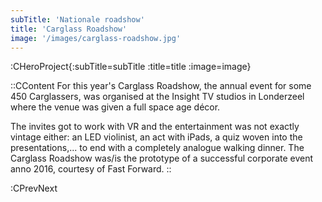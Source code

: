 ```yaml
---
subTitle: 'Nationale roadshow'
title: 'Carglass Roadshow'
image: '/images/carglass-roadshow.jpg'
---
```


:CHeroProject{:subTitle=subTitle :title=title :image=image}

::CContent
For this year's Carglass Roadshow, the annual event for some 450 Carglassers, was organised at the Insight TV studios in Londerzeel where the venue was given a full space age décor.

The invites got to work with VR and the entertainment was not exactly vintage either: an LED violinist, an act with iPads, a quiz woven into the presentations,... to end with a completely analogue walking dinner. The Carglass Roadshow was/is the prototype of a successful corporate event anno 2016, courtesy of Fast Forward.
::

:CPrevNext